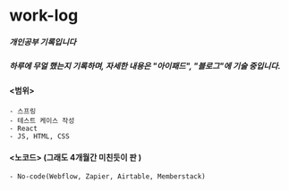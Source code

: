 # work-log
##### 개인공부 기록입니다 
##### 하루에 무얼 했는지 기록하며, 자세한 내용은 "아이패드", "블로그"에 기술 중입니다.


#### <범위> 
```
- 스프링 
- 테스트 케이스 작성 
- React 
- JS, HTML, CSS
```
>
#### <노코드> (그래도 4개월간 미친듯이 판 )
```
- No-code(Webflow, Zapier, Airtable, Memberstack)
```
